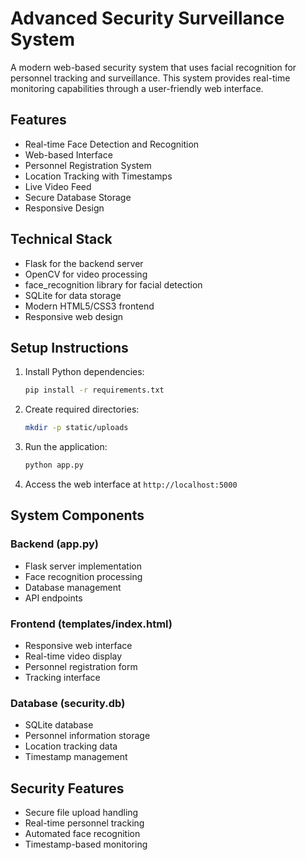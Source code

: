 # Advanced Security Surveillance System

A modern web-based security system that uses facial recognition for personnel tracking and surveillance. This system provides real-time monitoring capabilities through a user-friendly web interface.

## Features

- Real-time Face Detection and Recognition
- Web-based Interface
- Personnel Registration System
- Location Tracking with Timestamps
- Live Video Feed
- Secure Database Storage
- Responsive Design

## Technical Stack

- Flask for the backend server
- OpenCV for video processing
- face_recognition library for facial detection
- SQLite for data storage
- Modern HTML5/CSS3 frontend
- Responsive web design

## Setup Instructions

1. Install Python dependencies:
   ```bash
   pip install -r requirements.txt
   ```

2. Create required directories:
   ```bash
   mkdir -p static/uploads
   ```

3. Run the application:
   ```bash
   python app.py
   ```

4. Access the web interface at `http://localhost:5000`

## System Components

### Backend (app.py)
- Flask server implementation
- Face recognition processing
- Database management
- API endpoints

### Frontend (templates/index.html)
- Responsive web interface
- Real-time video display
- Personnel registration form
- Tracking interface

### Database (security.db)
- SQLite database
- Personnel information storage
- Location tracking data
- Timestamp management

## Security Features

- Secure file upload handling
- Real-time personnel tracking
- Automated face recognition
- Timestamp-based monitoring